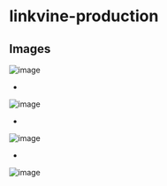 # linkvine-production

## Images
![image](https://user-images.githubusercontent.com/57522674/224534804-9f93da98-3129-4e55-9eba-aaae107cf730.png)

-

![image](https://user-images.githubusercontent.com/57522674/224534830-35ddde9f-cf1e-47b6-bec8-8f9714ede1a2.png)

-

![image](https://user-images.githubusercontent.com/57522674/224534859-d761b921-d17a-43e3-bfbe-1d3770369451.png)

-

![image](https://user-images.githubusercontent.com/57522674/224534899-856d09b1-8e2f-47d0-86e2-931e856a0aee.png)
